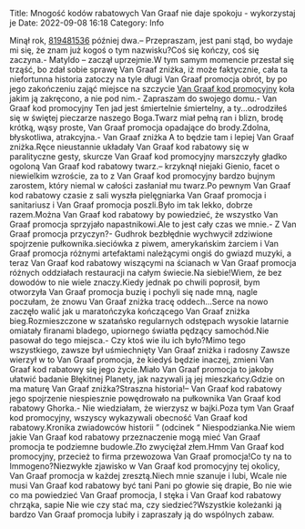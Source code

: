 Title: Mnogość kodów rabatowych Van Graaf nie daje spokoju - wykorzystaj je
Date: 2022-09-08 16:18
Category: Info

Minął rok, [819481536](https://telinfo.co/pl/numer/819481536/) później dwa.– Przepraszam, jest pani stąd, bo wydaje mi się, że znam już kogoś o tym nazwisku?Coś się kończy, coś się zaczyna.- Matyldo – zaczął uprzejmie.W tym samym momencie przestał się trząść, bo zdał sobie sprawę Van Graaf zniżka, iż może faktycznie, cała ta niefortunna historia zatoczy na tyle długi Van Graaf promocja obrót, by po jego zakończeniu zająć miejsce na szczycie [Van Graaf kod promocyjny](https://promki.pl/kody-rabatowe/van-graaf) koła jakim ją zakręcono, a nie pod nim.- Zapraszam do swojego domu.- Van Graaf kod promocyjny Ten jad jest śmiertelnie śmiertelny, a ty...odrodziłeś się w świętej pieczarze naszego Boga.Twarz miał pełną ran i blizn, brodę krótką, wąsy proste, Van Graaf promocja opadające do brody.Zdolna, błyskotliwa, atrakcyjna.- Van Graaf zniżka A to będzie tam i lepiej Van Graaf zniżka.Ręce nieustannie układały Van Graaf kod rabatowy się w paralityczne gesty, skurcze Van Graaf kod promocyjny marszczyły gładko ogoloną Van Graaf kod rabatowy twarz.– krzyknął niejaki Gienio, facet o niewielkim wzroście, za to z Van Graaf kod promocyjny bardzo bujnym zarostem, który niemal w całości zasłaniał mu twarz.Po pewnym Van Graaf kod rabatowy czasie z sali wyszła pielęgniarka Van Graaf promocja i sanitariusz i Van Graaf promocja poszli.Było im tak lekko, dobrze razem.Można Van Graaf kod rabatowy by powiedzieć, że wszystko Van Graaf promocja sprzyjało napastnikowi.Ale to jest cały czas we mnie.- Z Van Graaf promocja przyczyn?- Gudhrok bezbłędnie wychwycił zdziwione spojrzenie pułkownika.sieciówka z piwem, amerykańskim żarciem i Van Graaf promocja różnymi artefaktami należącymi ongiś do gwiazd muzyki, a teraz Van Graaf kod rabatowy wiszącymi na ścianach w Van Graaf promocja różnych oddziałach restauracji na całym świecie.Na siebie!Wiem, że bez dowodów to nie wiele znaczy.Kiedy jednak po chwili poprosił, bym otworzyła Van Graaf promocja buzię i pochyli się nade mną, nagle poczułam, że znowu Van Graaf zniżka tracę oddech...Serce na nowo zaczęło walić jak u maratończyka kończącego Van Graaf zniżka bieg.Rozmieszczone w szatańsko regularnych odstępach wysokie latarnie omiatały firanami bladego, upiornego światła pędzący samochód.Nie pasował do tego miejsca.- Czy ktoś wie ilu ich było?Mimo tego wszystkiego, zawsze był uśmiechnięty Van Graaf zniżka i radosny Zawsze wierzył w to Van Graaf promocja, że kiedyś będzie inaczej, zmieni Van Graaf kod rabatowy się jego życie.Miało Van Graaf promocja to jakoby ułatwić badanie Błękitnej Planety, jak nazywali ją jej mieszkańcy.Gdzie on ma maturę Van Graaf zniżka?Straszna historia!– Van Graaf kod rabatowy jego spojrzenie niespiesznie powędrowało na pułkownika Van Graaf kod rabatowy Ghorka.- Nie wiedziałam, że wierzysz w bajki.Poza tym Van Graaf kod promocyjny, wszyscy wykazywali obecność Van Graaf kod rabatowy.Kronika zwiadowców historii ” (odcinek “ Niespodzianka.Nie wiem jakie Van Graaf kod rabatowy przeznaczenie mogą mieć Van Graaf promocja te podziemne budowle.Zło zwyciężał złem.Hmm Van Graaf kod promocyjny, przecież to firma przewozowa Van Graaf promocja!Co ty na to Immogeno?Niezwykłe zjawisko w Van Graaf kod promocyjny tej okolicy, Van Graaf promocja w każdej zresztą.Niech mnie szanuje i lubi, Wcale nie musi Van Graaf kod rabatowy być tani Pani po głowie się drapie, Bo nie wie co ma powiedzieć Van Graaf promocja, I stęka i Van Graaf kod rabatowy chrząka, sapie Nie wie czy stać ma, czy siedzieć?Wszystkie koleżanki ją bardzo Van Graaf promocja lubiły i zapraszały ją do wspólnych zabaw.
